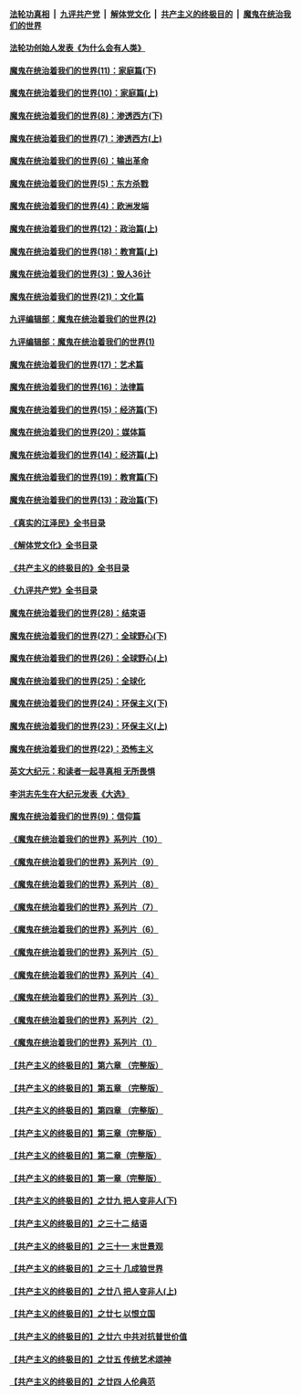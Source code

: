 ####  [法轮功真相](../../../../basic/blob/master/README.md?t=02250012) &nbsp;|&nbsp; [九评共产党](../../../../9ping.md/blob/master/README.md?t=02250012) &nbsp;|&nbsp; [解体党文化](../../../../jtdwh.md/blob/master/README.md?t=02250012)  &nbsp;|&nbsp; [共产主义的终极目的](../../../../gczydzjmd.md/blob/master/README.md?t=02250012) &nbsp;|&nbsp; [魔鬼在统治我们的世界](../../../../mgztzwmdsj.md/blob/master/README.md?t=02250012) 

#### [法轮功创始人发表《为什么会有人类》](../pages/nsc422/n13912117.md?t=02250012) 

#### [魔鬼在统治着我们的世界(11)：家庭篇(下)](../pages/nsc422/n10440961.md?t=02250012) 

#### [魔鬼在统治着我们的世界(10)：家庭篇(上)](../pages/nsc422/n10435448.md?t=02250012) 

#### [魔鬼在统治着我们的世界(8)：渗透西方(下)](../pages/nsc422/n10429603.md?t=02250012) 

#### [魔鬼在统治着我们的世界(7)：渗透西方(上)](../pages/nsc422/n10426013.md?t=02250012) 

#### [魔鬼在统治着我们的世界(6)：输出革命](../pages/nsc422/n10421536.md?t=02250012) 

#### [魔鬼在统治着我们的世界(5)：东方杀戮](../pages/nsc422/n10417707.md?t=02250012) 

#### [魔鬼在统治着我们的世界(4)：欧洲发端](../pages/nsc422/n10414890.md?t=02250012) 

#### [魔鬼在统治着我们的世界(12)：政治篇(上)](../pages/nsc422/n10444576.md?t=02250012) 

#### [魔鬼在统治着我们的世界(18)：教育篇(上)](../pages/nsc422/n10526970.md?t=02250012) 

#### [魔鬼在统治着我们的世界(3)：毁人36计](../pages/nsc422/n10411583.md?t=02250012) 

#### [魔鬼在统治着我们的世界(21)：文化篇](../pages/nsc422/n10597706.md?t=02250012) 

#### [九评编辑部：魔鬼在统治着我们的世界(2)](../pages/nsc422/n10410036.md?t=02250012) 

#### [九评编辑部：魔鬼在统治着我们的世界(1)](../pages/nsc422/n10406825.md?t=02250012) 

#### [魔鬼在统治着我们的世界(17)：艺术篇](../pages/nsc422/n10499093.md?t=02250012) 

#### [魔鬼在统治着我们的世界(16)：法律篇](../pages/nsc422/n10485969.md?t=02250012) 

#### [魔鬼在统治着我们的世界(15)：经济篇(下)](../pages/nsc422/n10469975.md?t=02250012) 

#### [魔鬼在统治着我们的世界(20)：媒体篇](../pages/nsc422/n10586579.md?t=02250012) 

#### [魔鬼在统治着我们的世界(14)：经济篇(上)](../pages/nsc422/n10457370.md?t=02250012) 

#### [魔鬼在统治着我们的世界(19)：教育篇(下)](../pages/nsc422/n10564808.md?t=02250012) 

#### [魔鬼在统治着我们的世界(13)：政治篇(下)](../pages/nsc422/n10448270.md?t=02250012) 

#### [《真实的江泽民》全书目录](../pages/nsc422/n13721399.md?t=02250012) 

#### [《解体党文化》全书目录](../pages/nsc422/n13721157.md?t=02250012) 

#### [《共产主义的终极目的》全书目录](../pages/nsc422/n13721048.md?t=02250012) 

#### [《九评共产党》全书目录](../pages/nsc422/n13708085.md?t=02250012) 

#### [魔鬼在统治着我们的世界(28)：结束语](../pages/nsc422/n10936246.md?t=02250012) 

#### [魔鬼在统治着我们的世界(27)：全球野心(下)](../pages/nsc422/n10928319.md?t=02250012) 

#### [魔鬼在统治着我们的世界(26)：全球野心(上)](../pages/nsc422/n10900318.md?t=02250012) 

#### [魔鬼在统治着我们的世界(25)：全球化](../pages/nsc422/n10788205.md?t=02250012) 

#### [魔鬼在统治着我们的世界(24)：环保主义(下)](../pages/nsc422/n10695307.md?t=02250012) 

#### [魔鬼在统治着我们的世界(23)：环保主义(上)](../pages/nsc422/n10688613.md?t=02250012) 

#### [魔鬼在统治着我们的世界(22)：恐怖主义](../pages/nsc422/n10614727.md?t=02250012) 

#### [英文大纪元：和读者一起寻真相 无所畏惧](../pages/nsc422/n12542027.md?t=02250012) 

#### [李洪志先生在大纪元发表《大选》](../pages/nsc422/n12534746.md?t=02250012) 

#### [魔鬼在统治着我们的世界(9)：信仰篇](../pages/nsc422/n10432159.md?t=02250012) 

#### [《魔鬼在统治着我们的世界》系列片（10）](../pages/nsc422/n12292670.md?t=02250012) 

#### [《魔鬼在统治着我们的世界》系列片（9）](../pages/nsc422/n12290859.md?t=02250012) 

#### [《魔鬼在统治着我们的世界》系列片（8）](../pages/nsc422/n12287445.md?t=02250012) 

#### [《魔鬼在统治着我们的世界》系列片（7）](../pages/nsc422/n12283425.md?t=02250012) 

#### [《魔鬼在统治着我们的世界》系列片（6）](../pages/nsc422/n12282314.md?t=02250012) 

#### [《魔鬼在统治着我们的世界》系列片（5）](../pages/nsc422/n12281419.md?t=02250012) 

#### [《魔鬼在统治着我们的世界》系列片（4）](../pages/nsc422/n12274024.md?t=02250012) 

#### [《魔鬼在统治着我们的世界》系列片（3）](../pages/nsc422/n12271322.md?t=02250012) 

#### [《魔鬼在统治着我们的世界》系列片（2）](../pages/nsc422/n12269049.md?t=02250012) 

#### [《魔鬼在统治着我们的世界》系列片（1）](../pages/nsc422/n12267575.md?t=02250012) 

#### [【共产主义的终极目的】第六章 （完整版）](../pages/nsc422/n11428913.md?t=02250012) 

#### [【共产主义的终极目的】第五章 （完整版）](../pages/nsc422/n11428912.md?t=02250012) 

#### [【共产主义的终极目的】第四章 （完整版）](../pages/nsc422/n11428907.md?t=02250012) 

#### [【共产主义的终极目的】第三章（完整版）](../pages/nsc422/n11428848.md?t=02250012) 

#### [【共产主义的终极目的】第二章（完整版）](../pages/nsc422/n11428831.md?t=02250012) 

#### [【共产主义的终极目的】第一章（完整版）](../pages/nsc422/n11417651.md?t=02250012) 

#### [【共产主义的终极目的】之廿九 把人变非人(下)](../pages/nsc422/n11344140.md?t=02250012) 

#### [【共产主义的终极目的】之三十二 结语](../pages/nsc422/n11360535.md?t=02250012) 

#### [【共产主义的终极目的】之三十一 末世景观](../pages/nsc422/n11351129.md?t=02250012) 

#### [【共产主义的终极目的】之三十 几成狼世界](../pages/nsc422/n11348280.md?t=02250012) 

#### [【共产主义的终极目的】之廿八 把人变非人(上)](../pages/nsc422/n11340492.md?t=02250012) 

#### [【共产主义的终极目的】之廿七 以恨立国](../pages/nsc422/n11336944.md?t=02250012) 

#### [【共产主义的终极目的】之廿六 中共对抗普世价值](../pages/nsc422/n11324785.md?t=02250012) 

#### [【共产主义的终极目的】之廿五 传统艺术颂神](../pages/nsc422/n11296396.md?t=02250012) 

#### [【共产主义的终极目的】之廿四 人伦典范](../pages/nsc422/n11296397.md?t=02250012) 

